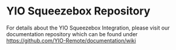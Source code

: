 # YIO Squeezebox Repository

For details about the YIO Squeezebox Integration, please visit our documentation repository which can be found under
https://github.com/YIO-Remote/documentation/wiki
